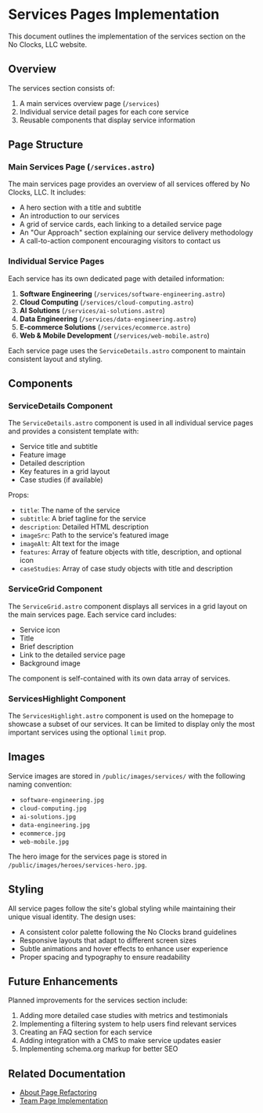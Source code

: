 # Services Pages Implementation

This document outlines the implementation of the services section on the No Clocks, LLC website.

## Overview

The services section consists of:
1. A main services overview page (`/services`)
2. Individual service detail pages for each core service
3. Reusable components that display service information

## Page Structure

### Main Services Page (`/services.astro`)

The main services page provides an overview of all services offered by No Clocks, LLC. It includes:

- A hero section with a title and subtitle
- An introduction to our services
- A grid of service cards, each linking to a detailed service page
- An "Our Approach" section explaining our service delivery methodology
- A call-to-action component encouraging visitors to contact us

### Individual Service Pages

Each service has its own dedicated page with detailed information:

1. **Software Engineering** (`/services/software-engineering.astro`)
2. **Cloud Computing** (`/services/cloud-computing.astro`)
3. **AI Solutions** (`/services/ai-solutions.astro`)
4. **Data Engineering** (`/services/data-engineering.astro`)
5. **E-commerce Solutions** (`/services/ecommerce.astro`)
6. **Web & Mobile Development** (`/services/web-mobile.astro`)

Each service page uses the `ServiceDetails.astro` component to maintain consistent layout and styling.

## Components

### ServiceDetails Component

The `ServiceDetails.astro` component is used in all individual service pages and provides a consistent template with:

- Service title and subtitle
- Feature image
- Detailed description
- Key features in a grid layout
- Case studies (if available)

Props:
- `title`: The name of the service
- `subtitle`: A brief tagline for the service
- `description`: Detailed HTML description
- `imageSrc`: Path to the service's featured image
- `imageAlt`: Alt text for the image
- `features`: Array of feature objects with title, description, and optional icon
- `caseStudies`: Array of case study objects with title and description

### ServiceGrid Component

The `ServiceGrid.astro` component displays all services in a grid layout on the main services page. Each service card includes:

- Service icon
- Title
- Brief description
- Link to the detailed service page
- Background image

The component is self-contained with its own data array of services.

### ServicesHighlight Component

The `ServicesHighlight.astro` component is used on the homepage to showcase a subset of our services. It can be limited to display only the most important services using the optional `limit` prop.

## Images

Service images are stored in `/public/images/services/` with the following naming convention:
- `software-engineering.jpg`
- `cloud-computing.jpg`
- `ai-solutions.jpg`
- `data-engineering.jpg`
- `ecommerce.jpg`
- `web-mobile.jpg`

The hero image for the services page is stored in `/public/images/heroes/services-hero.jpg`.

## Styling

All service pages follow the site's global styling while maintaining their unique visual identity. The design uses:

- A consistent color palette following the No Clocks brand guidelines
- Responsive layouts that adapt to different screen sizes
- Subtle animations and hover effects to enhance user experience
- Proper spacing and typography to ensure readability

## Future Enhancements

Planned improvements for the services section include:

1. Adding more detailed case studies with metrics and testimonials
2. Implementing a filtering system to help users find relevant services
3. Creating an FAQ section for each service
4. Adding integration with a CMS to make service updates easier
5. Implementing schema.org markup for better SEO

## Related Documentation

- [About Page Refactoring](../refactoring/about-page-refactoring.md)
- [Team Page Implementation](../refactoring/team-page-implementation.md)
